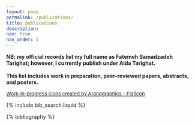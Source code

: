 ```yaml
---
layout: page
permalink: /publications/
title: publications
description:
nav: true
nav_order: 1
---
```


<!-- _pages/publications.md -->

<p>
  <strong>
    NB: my official records list my full name as Fatemeh Samadzadeh Tarighat; however, I currently publish under Aida Tarighat.<br><br>
    This list includes work in preparation, peer-reviewed papers, abstracts, and posters.
  </strong>
</p>

<p style="font-size: small">
  <a href="https://www.flaticon.com/free-icons/work-in-progress" title="work-in-progress icons">Work-in-progress icons created by Aranagraphics - Flaticon</a>
</p>

<!-- Bibsearch Feature -->

{% include bib_search.liquid %}

<div class="publications">

{% bibliography %}

</div>
